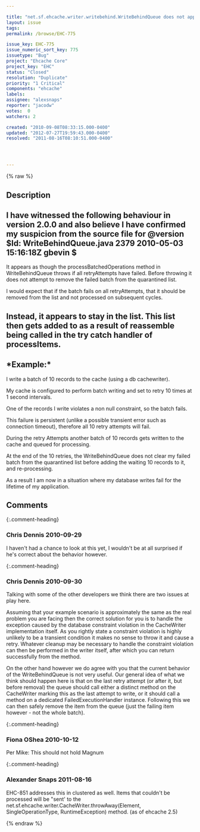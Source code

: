 ```yaml
---

title: "net.sf.ehcache.writer.writebehind.WriteBehindQueue does not appear to clean out failed batch writes from quarantined list after all retryAttempts fail."
layout: issue
tags: 
permalink: /browse/EHC-775

issue_key: EHC-775
issue_numeric_sort_key: 775
issuetype: "Bug"
project: "Ehcache Core"
project_key: "EHC"
status: "Closed"
resolution: "Duplicate"
priority: "1 Critical"
components: "ehcache"
labels: 
assignee: "alexsnaps"
reporter: "jacodw"
votes:  0
watchers: 2

created: "2010-09-08T08:33:15.000-0400"
updated: "2012-07-27T19:59:43.000-0400"
resolved: "2011-08-16T08:10:51.000-0400"




---
```


{% raw %}

## Description

<div markdown="1" class="description">

I have witnessed the following behaviour in version 2.0.0 and also believe I have confirmed my suspicion from the source file for @version $Id: WriteBehindQueue.java 2379 2010-05-03 15:16:18Z gbevin $
----
It appears as though the processBatchedOperations method in WriteBehindQueue throws if all retryAttempts have failed.  Before throwing it does not attempt to remove the failed batch from the quarantined list.

I would expect that if the batch fails on all retryAttempts, that it should be removed from the list and not processed on subsequent cycles.

Instead, it appears to stay in the list.  This list then gets added to as a result of reassemble being called in the try catch handler of processItems.
----
\*Example:\*
----
I write a batch of 10 records to the cache (using a db cachewriter).  

My cache is configured to perform batch writing and set to retry 10 times at 1 second intervals.  

One of the records I write violates a non null constraint, so the batch fails.  

This failure is persistent (unlike a possible transient error such as connection timeout), therefore all 10 retry attempts will fail.  

During the retry Attempts another batch of 10 records gets written to the cache and queued for processing.  

At the end of the 10 retries, the WriteBehindQueue does not clear my failed batch from the quarantined list before adding the waiting 10 records to it, and re-processing. 

As a result I am now in a situation where my database writes fail for the lifetime of my application.

</div>

## Comments


{:.comment-heading}
### **Chris Dennis** <span class="date">2010-09-29</span>

<div markdown="1" class="comment">

I haven't had a chance to look at this yet, I wouldn't be at all surprised if he's correct about the behavior however.

</div>


{:.comment-heading}
### **Chris Dennis** <span class="date">2010-09-30</span>

<div markdown="1" class="comment">

Talking with some of the other developers we think there are two issues at play here.

Assuming that your example scenario is approximately the same as the real problem you are facing then the correct solution for you is to handle the exception caused by the database constraint violation in the CacheWriter implementation itself.  As you rightly state a constraint violation is highly unlikely to be a transient condition it makes no sense to throw it and cause a retry.  Whatever cleanup may be necessary to handle the constraint violation can then be performed in the writer itself, after which you can return successfully from the method.

On the other hand however we do agree with you that the current behavior of the WriteBehindQueue is not very useful.  Our general idea of what we think should happen here is that on the last retry attempt (or after it, but before removal) the queue should call either a distinct method on the CacheWriter marking this as the last attempt to write, or it should call a method on a dedicated FailedExecutionHandler instance.  Following this we can then safely remove the item from the queue (just the failing item however - not the whole batch).

</div>


{:.comment-heading}
### **Fiona OShea** <span class="date">2010-10-12</span>

<div markdown="1" class="comment">

Per Mike: This should not hold Magnum

</div>


{:.comment-heading}
### **Alexander Snaps** <span class="date">2011-08-16</span>

<div markdown="1" class="comment">

EHC-851 addresses this in clustered as well.
Items that couldn't be processed will be "sent' to the net.sf.ehcache.writer.CacheWriter.throwAway(Element, SingleOperationType, RuntimeException) method. (as of ehcache 2.5)

</div>



{% endraw %}
